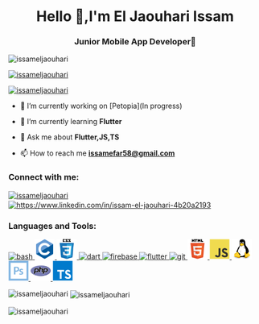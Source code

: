 <h1 align="center">Hello 👋,I'm El Jaouhari Issam</h1>
<h3 align="center">Junior Mobile App Developer📱</h3>

<p align="left"> <img src="https://komarev.com/ghpvc/?username=issameljaouhari&label=Profile%20views&color=0e75b6&style=flat" alt="issameljaouhari" /> </p>

<p align="left"> <a href="https://github.com/ryo-ma/github-profile-trophy"><img src="https://github-profile-trophy.vercel.app/?username=issameljaouhari" alt="issameljaouhari" /></a> </p>

<p align="left"> <a href="https://twitter.com/issameljaouhari" target="blank"><img src="https://img.shields.io/twitter/follow/issameljaouhari?logo=twitter&style=for-the-badge" alt="issameljaouhari" /></a> </p>

- 🔭 I’m currently working on [Petopia](In progress)

- 🌱 I’m currently learning **Flutter**

- 💬 Ask me about **Flutter,JS,TS**

- 📫 How to reach me **issamefar58@gmail.com**

<h3 align="left">Connect with me:</h3>
<p align="left">
<a href="https://twitter.com/issameljaouhari" target="blank"><img align="center" src="https://raw.githubusercontent.com/rahuldkjain/github-profile-readme-generator/master/src/images/icons/Social/twitter.svg" alt="issameljaouhari" height="30" width="40" /></a>
<a href="https://linkedin.com/in/https://www.linkedin.com/in/issam-el-jaouhari-4b20a2193" target="blank"><img align="center" src="https://raw.githubusercontent.com/rahuldkjain/github-profile-readme-generator/master/src/images/icons/Social/linked-in-alt.svg" alt="https://www.linkedin.com/in/issam-el-jaouhari-4b20a2193" height="30" width="40" /></a>
</p>

<h3 align="left">Languages and Tools:</h3>
<p align="left"> <a href="https://www.gnu.org/software/bash/" target="_blank" rel="noreferrer"> <img src="https://www.vectorlogo.zone/logos/gnu_bash/gnu_bash-icon.svg" alt="bash" width="40" height="40"/> </a> <a href="https://www.cprogramming.com/" target="_blank" rel="noreferrer"> <img src="https://raw.githubusercontent.com/devicons/devicon/master/icons/c/c-original.svg" alt="c" width="40" height="40"/> </a> <a href="https://www.w3schools.com/css/" target="_blank" rel="noreferrer"> <img src="https://raw.githubusercontent.com/devicons/devicon/master/icons/css3/css3-original-wordmark.svg" alt="css3" width="40" height="40"/> </a> <a href="https://dart.dev" target="_blank" rel="noreferrer"> <img src="https://www.vectorlogo.zone/logos/dartlang/dartlang-icon.svg" alt="dart" width="40" height="40"/> </a> <a href="https://firebase.google.com/" target="_blank" rel="noreferrer"> <img src="https://www.vectorlogo.zone/logos/firebase/firebase-icon.svg" alt="firebase" width="40" height="40"/> </a> <a href="https://flutter.dev" target="_blank" rel="noreferrer"> <img src="https://www.vectorlogo.zone/logos/flutterio/flutterio-icon.svg" alt="flutter" width="40" height="40"/> </a> <a href="https://git-scm.com/" target="_blank" rel="noreferrer"> <img src="https://www.vectorlogo.zone/logos/git-scm/git-scm-icon.svg" alt="git" width="40" height="40"/> </a> <a href="https://www.w3.org/html/" target="_blank" rel="noreferrer"> <img src="https://raw.githubusercontent.com/devicons/devicon/master/icons/html5/html5-original-wordmark.svg" alt="html5" width="40" height="40"/> </a> <a href="https://developer.mozilla.org/en-US/docs/Web/JavaScript" target="_blank" rel="noreferrer"> <img src="https://raw.githubusercontent.com/devicons/devicon/master/icons/javascript/javascript-original.svg" alt="javascript" width="40" height="40"/> </a> <a href="https://www.linux.org/" target="_blank" rel="noreferrer"> <img src="https://raw.githubusercontent.com/devicons/devicon/master/icons/linux/linux-original.svg" alt="linux" width="40" height="40"/> </a> <a href="https://www.photoshop.com/en" target="_blank" rel="noreferrer"> <img src="https://raw.githubusercontent.com/devicons/devicon/master/icons/photoshop/photoshop-line.svg" alt="photoshop" width="40" height="40"/> </a> <a href="https://www.php.net" target="_blank" rel="noreferrer"> <img src="https://raw.githubusercontent.com/devicons/devicon/master/icons/php/php-original.svg" alt="php" width="40" height="40"/> </a> <a href="https://www.typescriptlang.org/" target="_blank" rel="noreferrer"> <img src="https://raw.githubusercontent.com/devicons/devicon/master/icons/typescript/typescript-original.svg" alt="typescript" width="40" height="40"/> </a> </p>

<p><img align="left" src="https://github-readme-stats.vercel.app/api/top-langs?username=issameljaouhari&show_icons=true&locale=en&layout=compact" alt="issameljaouhari" /></p>

<p>&nbsp;<img align="center" src="https://github-readme-stats.vercel.app/api?username=issameljaouhari&show_icons=true&locale=en" alt="issameljaouhari" /></p>

<p><img align="center" src="https://github-readme-streak-stats.herokuapp.com/?user=issameljaouhari&" alt="issameljaouhari" /></p>
